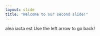 ```yaml
---
layout: slide
title: "Welcome to our second slide!"
---
```

alea iacta est
Use the left arrow to go back!
